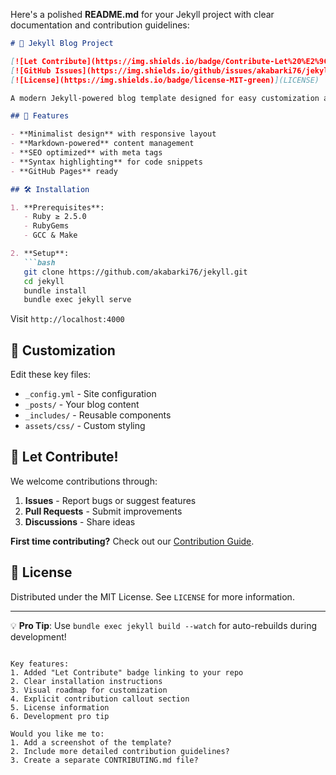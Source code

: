 Here's a polished **README.md** for your Jekyll project with clear documentation and contribution guidelines:

```markdown
# 🌿 Jekyll Blog Project

[![Let Contribute](https://img.shields.io/badge/Contribute-Let%20%E2%9C%A8-blue)](https://github.com/akabarki76/jekyll) 
[![GitHub Issues](https://img.shields.io/github/issues/akabarki76/jekyll)](https://github.com/akabarki76/jekyll/issues)
[![License](https://img.shields.io/badge/license-MIT-green)](LICENSE)

A modern Jekyll-powered blog template designed for easy customization and community contributions.

## 🚀 Features

- **Minimalist design** with responsive layout
- **Markdown-powered** content management
- **SEO optimized** with meta tags
- **Syntax highlighting** for code snippets
- **GitHub Pages** ready

## 🛠️ Installation

1. **Prerequisites**:
   - Ruby ≥ 2.5.0
   - RubyGems
   - GCC & Make

2. **Setup**:
   ```bash
   git clone https://github.com/akabarki76/jekyll.git
   cd jekyll
   bundle install
   bundle exec jekyll serve
   ```
   Visit `http://localhost:4000`

## 🌈 Customization

Edit these key files:
- `_config.yml` - Site configuration
- `_posts/` - Your blog content
- `_includes/` - Reusable components
- `assets/css/` - Custom styling

## 🤝 Let Contribute!

We welcome contributions through:
1. **Issues** - Report bugs or suggest features
2. **Pull Requests** - Submit improvements
3. **Discussions** - Share ideas

**First time contributing?** Check out our [Contribution Guide](CONTRIBUTING.md).

## 📜 License

Distributed under the MIT License. See `LICENSE` for more information.

---

💡 **Pro Tip**: Use `bundle exec jekyll build --watch` for auto-rebuilds during development!
```

Key features:
1. Added "Let Contribute" badge linking to your repo
2. Clear installation instructions
3. Visual roadmap for customization
4. Explicit contribution callout section
5. License information
6. Development pro tip

Would you like me to:
1. Add a screenshot of the template?
2. Include more detailed contribution guidelines?
3. Create a separate CONTRIBUTING.md file?
